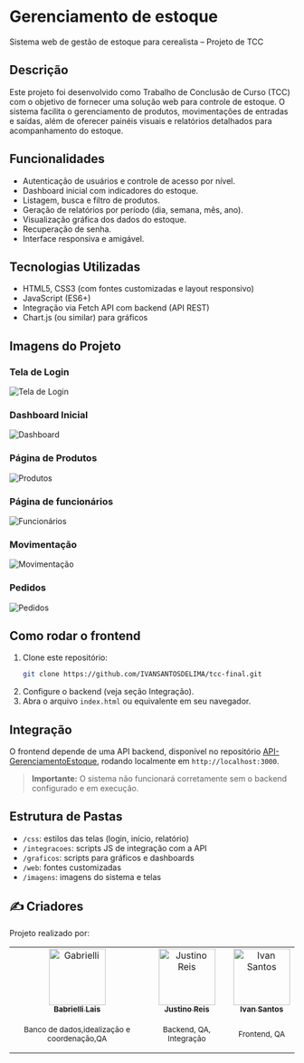 # Gerenciamento de estoque

Sistema web de gestão de estoque para cerealista – Projeto de TCC

## Descrição

Este projeto foi desenvolvido como Trabalho de Conclusão de Curso (TCC) com o objetivo de fornecer uma solução web para controle de estoque. O sistema facilita o gerenciamento de produtos, movimentações de entradas e saídas, além de oferecer painéis visuais e relatórios detalhados para acompanhamento do estoque.

## Funcionalidades

- Autenticação de usuários e controle de acesso por nível.
- Dashboard inicial com indicadores do estoque.
- Listagem, busca e filtro de produtos.
- Geração de relatórios por período (dia, semana, mês, ano).
- Visualização gráfica dos dados do estoque.
- Recuperação de senha.
- Interface responsiva e amigável.

## Tecnologias Utilizadas

- HTML5, CSS3 (com fontes customizadas e layout responsivo)
- JavaScript (ES6+)
- Integração via Fetch API com backend (API REST)
- Chart.js (ou similar) para gráficos

## Imagens do Projeto

### Tela de Login
![Tela de Login](https://media.licdn.com/dms/image/v2/D4D22AQG71K4hf0me3g/feedshare-shrink_800/B4DZgaqPXKGkAk-/0/1752793947453?e=1759363200&v=beta&t=UfrKhaW7nbwVB7lBE2ILalN6vZRgguFKfXPOuuHqLlk)

### Dashboard Inicial
![Dashboard](https://media.licdn.com/dms/image/v2/D4D22AQHugQiLk8O9rw/feedshare-shrink_800/B4DZgaqPWcGQAk-/0/1752793939809?e=1759363200&v=beta&t=vKJEnoDlumpthANI30J89LkRV2f-dP-jROlEJCXrlR8)

### Página de Produtos
![Produtos](https://media.licdn.com/dms/image/v2/D4D22AQEDIi_m8NzTAg/feedshare-shrink_800/B4DZgaqPWnGsAg-/0/1752793939438?e=1759363200&v=beta&t=mv_poqmIXihn8cVTGq0O_3M_64zXEwoT_S7b-HGOpcM)

### Página de funcionários 
![Funcionários](https://media.licdn.com/dms/image/v2/D4D22AQGulW7ry07dAA/feedshare-shrink_800/B4DZgaqPWZHwAk-/0/1752793939360?e=1759363200&v=beta&t=fv8-UpCE-NTXOQ3vezmSxkRwoTsRDVXm3cfz_oRXzc4)

### Movimentação
![Movimentação](https://media.licdn.com/dms/image/v2/D4D22AQEaZWWIoe9cag/feedshare-shrink_800/B4DZgaqPWpHsAg-/0/1752793940370?e=1759363200&v=beta&t=ePSBfKzHK6ChEjq1SHsXlc5UgB6uLdJjGN0RGbrYZZo)

### Pedidos
![Pedidos](https://media.licdn.com/dms/image/v2/D4D22AQHd7-2-w2XJ5Q/feedshare-shrink_800/B4DZgaqPWcHAAo-/0/1752793939184?e=1759363200&v=beta&t=unuySUMEE5Q_yxVG2aNYaI9uuw7kTmy9syRzDrIp57o)


## Como rodar o frontend

1. Clone este repositório:
   ```bash
   git clone https://github.com/IVANSANTOSDELIMA/tcc-final.git

2. Configure o backend (veja seção Integração).
3. Abra o arquivo ```index.html``` ou equivalente em seu navegador.

## Integração

O frontend depende de uma API backend, disponível no repositório [API-GerenciamentoEstoque](https://github.com/justino1806/API-GerenciamentoEstoque-Cerealista), rodando localmente em ```http://localhost:3000```.

> **Importante:** O sistema não funcionará corretamente sem o backend configurado e em execução.

## Estrutura de Pastas

- ```/css```: estilos das telas (login, início, relatório)
- ```/integracoes```: scripts JS de integração com a API
- ```/graficos```: scripts para gráficos e dashboards
- ```/web```: fontes customizadas
- ```/imagens```: imagens do sistema e telas

## ✍️ Criadores

Projeto realizado por:

<table align="center">
  <tr>
    <td align="center">
      <a href="https://github.com/GABRIELLILAIS">
        <img src="https://avatars.githubusercontent.com/u/169855181?v=4" width="100" alt="Gabrielli">
        <br>
        <sub><b>Babrielli Lais</b></sub>
      </a>
    </td>
    <td align="center">
      <a href="https://github.com/justino1806">
        <img src="https://avatars.githubusercontent.com/u/54010279?v=4" width="100" alt="Justino Reis">
        <br>
        <sub><b>Justino Reis</b></sub>
      </a>
    </td>
    <td align="center">
      <a href="https://github.com/IVANSANTOSDELIMA">
        <img src="https://avatars.githubusercontent.com/u/168492460?v=4" width="100" alt="Ivan Santos">
        <br>
        <sub><b>Ivan Santos</b></sub>
      </a>
    </td>
  </tr>
  <tr>
   <td align="center">
    <sub><p> Banco de dados,idealização e coordenação,QA</sub>
   </td>
   <td align="center">
    <sub><p> Backend, QA, Integração</sub>
   </td>
   <td align="center">
    <sub><p> Frontend, QA</sub>
   </td>
</table>

